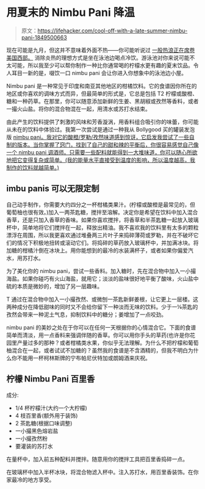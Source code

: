# 用夏末的 Nimbu Pani 降温

> 原文：<https://lifehacker.com/cool-off-with-a-late-summer-nimbu-pani-1849500663>

现在可能是九月，但这并不意味着外面不热——你可能听说过 [一股热浪正在席卷美国西部。](https://www.washingtonpost.com/climate-environment/2022/09/04/western-heatwave-california-records-climate/) 消除炎热的理想方式是坐在泳池边喝点冷饮。游泳池对你来说可能不太可能，所以我至少可以帮你制作一种比你通常喝的柠檬水更有趣的夏末饮品。令人耳目一新的是，啜饮一口 nimbu pani 会让你进入你想象中的泳池边小屋。



Nimbu pani 是一种常见于印度和南亚其他地区的柑橘饮料。它的食谱因你所在的地区或你喜欢的调味方式而异，但最简单的形式是，它总是包括 T2 柠檬或酸橙、糖和一种药草。在那里，你可以随意添加新鲜的生姜、黑胡椒或孜然等香料，或者一撮火山盐。将你的混合物混在一起，用清水或苏打水结束。

由此产生的饮料提供了刺激的风味和芳香漩涡，用香料组合吸引你的味蕾，你可能从未在的饮料中体验过。我第一次尝试是通过一种我从 Bollygood 买的罐装发泡版 [nimbu pani。我对它的酸橙/罗勒/孜然味道感到惊讶，它启发我尝试了一些自制的版本。当你掌握了窍门，找到了自己的甜和辣的平衡后，你很容易感觉自己像一个 nimbu pani 调酒师。只需要一些配料就能得到一大堆味道，你可以随心所欲地把它变得复杂或简单。(我的能量水平直接受到温度的影响，所以温度越高，我制作的饮料就越简单。)](https://bollygood.com/collections/featured)

## imbu panis 可以无限定制

自己动手制作，你需要大约四分之一杯柑橘类果汁。(柠檬或酸橙是最常见的，但葡萄柚也很有效。)加入一两茶匙糖，搅拌至溶解。决定你是希望在饮料中加入混合香草，还是只加入香草的香味。如果你喜欢搅拌，将香草和半茶匙糖一起放入玻璃杯中，简单地将它们搅拌在一起，释放出精油。我不喜欢我的饮料里有太多的颗粒漂浮在周围，所以我更喜欢通过堆叠两三片叶子来捣碎薄荷或罗勒，并在不破坏它们的情况下积极地扭转或滚动它们。将捣碎的草药放入玻璃杯中，并加满冰块。将加糖的柑橘汁倒在冰块上。用你能想到的最冷的水装满杯子，或者如果你偏爱汽水，用苏打水。

为了美化你的 nimbu pani，尝试一些香料。加入糖时，先在混合物中加入一小撮海盐。如果你碰巧有火山海盐，就用它；淡淡的盐味很好地平衡了酸味，火山盐中硫的本质是微妙的，增加了另一层趣味。

T 通过在混合物中加入一小撮孜然、或微刨一茶匙新鲜姜根，让它更上一层楼。这两种成分在降低甜味的同时又不会给你留下一种淡而无味的饮料。少于一⅛茶匙的孜然会带来一种泥土气息，抑制饮料中的糖分；姜增加了一点咬劲。

nimbu pani 的美妙之处在于你可以在任何一天根据你的心情混合它。下面的食谱简单而清淡，用一点香料来强调伴随的香草。你可以用你手头的草药(也许是你花园里产量过多的那种？或者柑橘类水果，你似乎无法理解。为什么不把柠檬和葡萄柚混合在一起，或者试试不加糖的？虽然我的食谱是不含酒精的，但我不明白为什么你不能用一杯柯林斯牌的宁布帕尼伏特加或朗姆酒来庆祝。

## 柠檬 Nimbu Pani 百里香

成分:

*   1/4 杯柠檬汁(大约一个大柠檬)
*   4 枝百里香(额外用于装饰)
*   2 茶匙糖(根据口味调整)
*   一小撮黑色熔岩盐
*   一小撮孜然粉
*   要灌装的苏打水

在量杯中，加入前五种配料并搅拌。随意用你的搅拌工具把百里香捣碎一点。

在玻璃杯中加入半杯冰块，将混合物滤入杯中。注入苏打水，用百里香装饰。在你家最冷的地方享受。